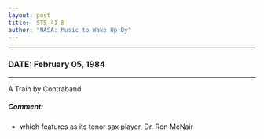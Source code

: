 ```yaml
---
layout: post
title:  STS-41-B
author: "NASA: Music to Wake Up By"
---
```


----
### DATE: February 05, 1984
----
A Train by Contraband

##### Comment:
* which features as its tenor sax player, Dr. Ron McNair
